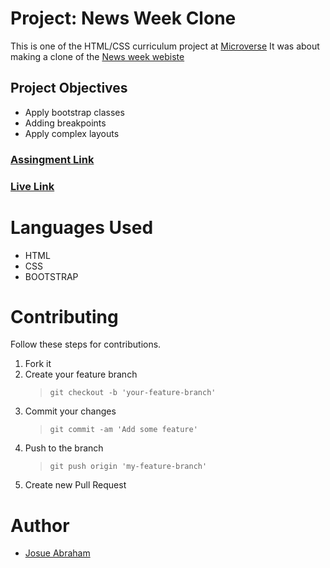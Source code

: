# Project: News Week Clone

This is one of the HTML/CSS curriculum project at [Microverse](https://www.microverse.org/)
It was about making a clone of the [News week webiste ](https://www.newsweek.com/)

## Project Objectives

- Apply bootstrap classes
- Adding breakpoints
- Apply complex layouts

### [Assingment Link](https://www.theodinproject.com/courses/html5-and-css3/lessons/using-bootstrap)

### [Live Link](https://rawcdn.githack.com/Joecleverman/using-bootstrap/7804cd59ac5ca1bd1e80945aa454bb55e4a40602/index.html)

# Languages Used

- HTML
- CSS
- BOOTSTRAP

# Contributing

Follow these steps for contributions.

1. Fork it
2. Create your feature branch
   > `git checkout -b 'your-feature-branch'`
3. Commit your changes
   > `git commit -am 'Add some feature'`
4. Push to the branch
   > `git push origin 'my-feature-branch'`
5. Create new Pull Request

# Author

- [Josue Abraham](https://github.com/Joecleverman)
